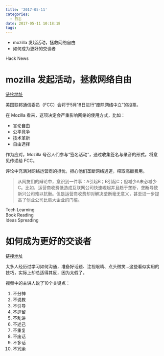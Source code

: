 ```yaml
---
title: '2017-05-11'
categories:
  - 日志
date: 2017-05-11 10:18:18
tags:
---
```


- mozilla 发起活动，拯救网络自由
- 如何成为更好的交谈者

<!--more-->

<div class="hr-sect">Hack News</div>

# mozilla 发起活动，拯救网络自由
[链接地址](https://blog.mozilla.org/blog/2017/05/08/next-10-days-critical-internets-future/)

美国联邦通信委员（FCC）会将于5月18日进行“废除网络中立”的投票。

在 Mozilla 看来，这项决定会严重影响网络的使用方式，比如：
- 言论自由
- 公平竞争
- 技术革新
- 自由选择

作为应对，Mozilla 号召人们参与“签名活动”，通过收集签名与录音的形式，将意见传递给 FCC。

评论中充满对网络运营商的担忧，担心他们垄断网络通道，榨取高额费用。

> 从网友们的辩论中，意识到一件事：A引起B；B引起C；但减少A未必减少C。比如，运营商收费低造成互联网公司快速崛起并且趋于垄断，垄断导致新兴公司难以抗衡。但是运营商收费却对解决垄断毫无意义，甚至进一步提高了创业公司比肩大企业的门槛。

<div class="hr-sect">Tech Learning</div>



<div class="hr-sect">Book Reading</div>



<div class="hr-sect">Ideas Spreading</div>

# 如何成为更好的交谈者
[链接地址](http://open.163.com/movie/2016/3/F/E/MBFLN6BJF_MBFLNJGFE.html)

太多人经历过学习如何沟通，准备好话题、注视眼睛、点头微笑...这些看似实用的技巧，实际上却总适得其反，因为太假了。

视频中的主讲人说了10个关键点：
1. 不分神
2. 不说教
3. 不引导
4. 不逗留
5. 不乱讲
6. 不述己
7. 不重复
8. 不废话
9. 不多话
10. 不冗余
